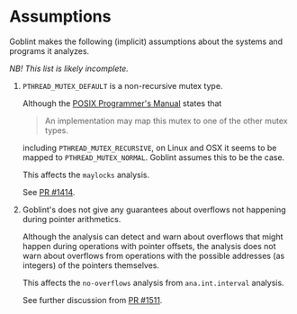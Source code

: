 # Assumptions

Goblint makes the following (implicit) assumptions about the systems and programs it analyzes.

_NB! This list is likely incomplete._

1. `PTHREAD_MUTEX_DEFAULT` is a non-recursive mutex type.

    Although the [POSIX Programmer's Manual](https://linux.die.net/man/3/pthread_mutexattr_settype) states that

    > An implementation may map this mutex to one of the other mutex types.

    including `PTHREAD_MUTEX_RECURSIVE`, on Linux and OSX it seems to be mapped to `PTHREAD_MUTEX_NORMAL`.
    Goblint assumes this to be the case.

    This affects the `maylocks` analysis.

    See [PR #1414](https://github.com/goblint/analyzer/pull/1414).

2. Goblint's does not give any guarantees about overflows not happening during pointer arithmetics.

    Although the analysis can detect and warn about overflows that might happen during operations with pointer offsets,
    the analysis does not warn about overflows from operations with the possible addresses (as integers) of the pointers themselves.

    This affects the `no-overflows` analysis from `ana.int.interval` analysis.

    See further discussion from [PR #1511](https://github.com/goblint/analyzer/pull/1511).

